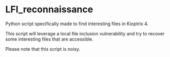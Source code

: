 # LFI_reconnaissance
Python script specifically made to find interesting files in Kioptrix 4.

This script will leverage a local file inclusion vulnerability and try to recover some interesting files that are accessible. 

Please note that this script is noisy.